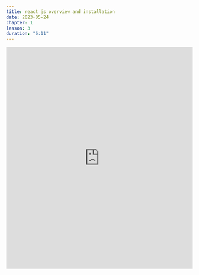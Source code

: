 ```yaml
---
title: react js overview and installation
date: 2023-05-24
chapter: 1
lesson: 3
duration: "6:11"
---
```

<iframe width="100%" height="600" src="https://www.youtube.com/embed/gnlhtemb40w" title="react js overview and installation" frameborder="0" allow="accelerometer; autoplay; clipboard-write; encrypted-media; gyroscope; picture-in-picture" allowfullscreen></iframe>

